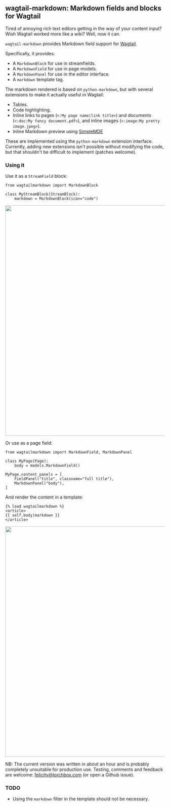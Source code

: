 ## wagtail-markdown: Markdown fields and blocks for Wagtail

Tired of annoying rich text editors getting in the way of your content
input?  Wish Wagtail worked more like a wiki?  Well, now it can.

`wagtail-markdown` provides Markdown field support for [Wagtail](https://github.com/torchbox/wagtail/).

Specifically, it provides:

* A `MarkdownBlock` for use in streamfields.
* A `MarkdownField` for use in page models.
* A `MarkdownPanel` for use in the editor interface.
* A `markdown` template tag.

The markdown rendered is based on `python-markdown`, but with several
extensions to make it actually useful in Wagtail:

* Tables.
* Code highlighting.
* Inline links to pages (`<:My page name|link title>`) and documents
  (`<:doc:My fancy document.pdf>`), and inline images
  (`<:image:My pretty image.jpeg>`).
* Inline Markdown preview using [SimpleMDE](http://nextstepwebs.github.io/simplemde-markdown-editor/)

These are implemented using the `python-markdown` extension interface.
Currently, adding new extensions isn't possible without modifying the code, but
that shouldn't be difficult to implement (patches welcome).

### Using it

Use it as a `StreamField` block:

```
from wagtailmarkdown import MarkdownBlock

class MyStreamBlock(StreamBlock):
    markdown = MarkdownBlock(icon="code")
```

<img src="https://i.imgur.com/4NFcfHd.png" width="728px" alt="">

Or use as a page field:

```
from wagtailmarkdown import MarkdownField, MarkdownPanel

class MyPage(Page):
    body = models.MarkdownField()

MyPage.content_panels = [
    FieldPanel("title", classname="full title"),
    MarkdownPanel("body"),
]
```

And render the content in a template:

```
{% load wagtailmarkdown %}
<article>
{{ self.body|markdown }}
</article>
```

<img src="https://i.imgur.com/Sj1f4Jh.png" width="728px" alt="">

NB: The current version was written in about an hour and is probably completely
unsuitable for production use.  Testing, comments and feedback are welcome:
<felicity@torchbox.com> (or open a Github issue).

### TODO

* Using the `markdown` filter in the template should not be necessary.
